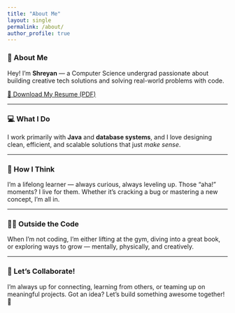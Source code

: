 ```yaml
---
title: "About Me"
layout: single
permalink: /about/
author_profile: true
---
```


### 👋 About Me  
Hey! I’m **Shreyan** — a Computer Science undergrad passionate about building creative tech solutions and solving real-world problems with code.

<a href="/assets/files/resume_1.0.pdf" target="_blank" class="btn btn--primary btn--large">
📄 Download My Resume (PDF)
</a>

---

### 💻 What I Do  
I work primarily with **Java** and **database systems**, and I love designing clean, efficient, and scalable solutions that just *make sense*.

---

### 🧠 How I Think  
I’m a lifelong learner — always curious, always leveling up. Those “aha!” moments? I live for them. Whether it’s cracking a bug or mastering a new concept, I’m all in.

---

### 🏋️‍♂️ Outside the Code  
When I’m not coding, I’m either lifting at the gym, diving into a great book, or exploring ways to grow — mentally, physically, and creatively.

---

### 🤝 Let’s Collaborate!  
I’m always up for connecting, learning from others, or teaming up on meaningful projects. Got an idea? Let’s build something awesome together! 🚀
